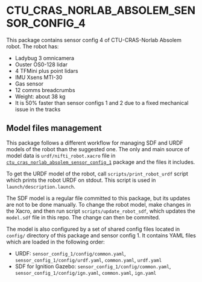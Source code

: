 # CTU\_CRAS\_NORLAB\_ABSOLEM\_SENSOR\_CONFIG\_4

This package contains sensor config 4 of CTU-CRAS-Norlab Absolem robot. The robot has:

- Ladybug 3 omnicamera
- Ouster OS0-128 lidar
- 4 TFMini plus point lidars
- IMU Xsens MTI-30
- Gas sensor
- 12 comms breadcrumbs
- Weight: about 38 kg
- It is 50% faster than sensor configs 1 and 2 due to a fixed mechanical issue in the tracks

## Model files management

This package follows a different workflow for managing SDF and URDF models of the robot than the suggested one. The only and main source of model data is `urdf/nifti_robot.xacro` file in [`ctu_cras_norlab_absolem_sensor_config_1`](../ctu_cras_norlab_absolem_sensor_config_1) package and the files it includes.

To get the URDF model of the robot, call `scripts/print_robot_urdf` script which prints the robot URDF on stdout. This script is used in `launch/description.launch`.

The SDF model is a regular file committed to this package, but its updates are not
to be done manually. To change the robot model, make changes in the Xacro, and then run script `scripts/update_robot_sdf`, which updates the `model.sdf` file in this repo. The change can then be commited.

The model is also configured by a set of shared config files located in `config/` directory of this package and sensor config 1. It contains YAML files which are loaded in the following order:

- URDF: `sensor_config_1/config/common.yaml`, `sensor_config_1/config/urdf.yaml`, `common.yaml`, `urdf.yaml`
- SDF for Ignition Gazebo: `sensor_config_1/config/common.yaml`, `sensor_config_1/config/ign.yaml`, `common.yaml`, `ign.yaml`